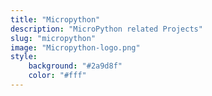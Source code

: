 ```yaml
---
title: "Micropython"
description: "MicroPython related Projects"
slug: "micropython"
image: "Micropython-logo.png"
style:
    background: "#2a9d8f"
    color: "#fff"
---
```


